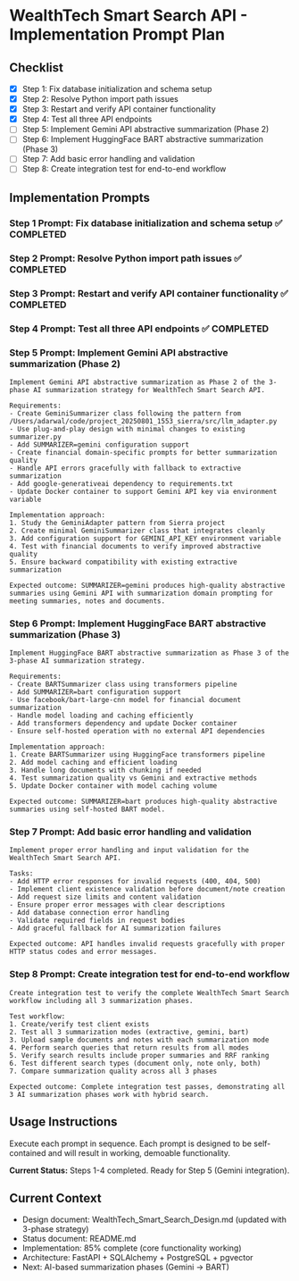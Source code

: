 # WealthTech Smart Search API - Implementation Prompt Plan

## Checklist
- [x] Step 1: Fix database initialization and schema setup
- [x] Step 2: Resolve Python import path issues
- [x] Step 3: Restart and verify API container functionality
- [x] Step 4: Test all three API endpoints
- [ ] Step 5: Implement Gemini API abstractive summarization (Phase 2)
- [ ] Step 6: Implement HuggingFace BART abstractive summarization (Phase 3)
- [ ] Step 7: Add basic error handling and validation
- [ ] Step 8: Create integration test for end-to-end workflow

## Implementation Prompts

### Step 1 Prompt: Fix database initialization and schema setup ✅ COMPLETED

### Step 2 Prompt: Resolve Python import path issues ✅ COMPLETED

### Step 3 Prompt: Restart and verify API container functionality ✅ COMPLETED

### Step 4 Prompt: Test all three API endpoints ✅ COMPLETED

### Step 5 Prompt: Implement Gemini API abstractive summarization (Phase 2)

```
Implement Gemini API abstractive summarization as Phase 2 of the 3-phase AI summarization strategy for WealthTech Smart Search API.

Requirements:
- Create GeminiSummarizer class following the pattern from /Users/adarwal/code/project_20250801_1553_sierra/src/llm_adapter.py
- Use plug-and-play design with minimal changes to existing summarizer.py
- Add SUMMARIZER=gemini configuration support
- Create financial domain-specific prompts for better summarization quality
- Handle API errors gracefully with fallback to extractive summarization
- Add google-generativeai dependency to requirements.txt
- Update Docker container to support Gemini API key via environment variable

Implementation approach:
1. Study the GeminiAdapter pattern from Sierra project
2. Create minimal GeminiSummarizer class that integrates cleanly
3. Add configuration support for GEMINI_API_KEY environment variable
4. Test with financial documents to verify improved abstractive quality
5. Ensure backward compatibility with existing extractive summarization

Expected outcome: SUMMARIZER=gemini produces high-quality abstractive summaries using Gemini API with summarization domain prompting for meeting summaries, notes and documents.
```

### Step 6 Prompt: Implement HuggingFace BART abstractive summarization (Phase 3)

```
Implement HuggingFace BART abstractive summarization as Phase 3 of the 3-phase AI summarization strategy.

Requirements:
- Create BARTSummarizer class using transformers pipeline
- Add SUMMARIZER=bart configuration support
- Use facebook/bart-large-cnn model for financial document summarization
- Handle model loading and caching efficiently
- Add transformers dependency and update Docker container
- Ensure self-hosted operation with no external API dependencies

Implementation approach:
1. Create BARTSummarizer using HuggingFace transformers pipeline
2. Add model caching and efficient loading
3. Handle long documents with chunking if needed
4. Test summarization quality vs Gemini and extractive methods
5. Update Docker container with model caching volume

Expected outcome: SUMMARIZER=bart produces high-quality abstractive summaries using self-hosted BART model.
```

### Step 7 Prompt: Add basic error handling and validation

```
Implement proper error handling and input validation for the WealthTech Smart Search API.

Tasks:
- Add HTTP error responses for invalid requests (400, 404, 500)
- Implement client existence validation before document/note creation
- Add request size limits and content validation
- Ensure proper error messages with clear descriptions
- Add database connection error handling
- Validate required fields in request bodies
- Add graceful fallback for AI summarization failures

Expected outcome: API handles invalid requests gracefully with proper HTTP status codes and error messages.
```

### Step 8 Prompt: Create integration test for end-to-end workflow

```
Create integration test to verify the complete WealthTech Smart Search workflow including all 3 summarization phases.

Test workflow:
1. Create/verify test client exists
2. Test all 3 summarization modes (extractive, gemini, bart)
3. Upload sample documents and notes with each summarization mode
4. Perform search queries that return results from all modes
5. Verify search results include proper summaries and RRF ranking
6. Test different search types (document only, note only, both)
7. Compare summarization quality across all 3 phases

Expected outcome: Complete integration test passes, demonstrating all 3 AI summarization phases work with hybrid search.
```

## Usage Instructions

Execute each prompt in sequence. Each prompt is designed to be self-contained and will result in working, demoable functionality. 

**Current Status:** Steps 1-4 completed. Ready for Step 5 (Gemini integration).

## Current Context
- Design document: WealthTech_Smart_Search_Design.md (updated with 3-phase strategy)
- Status document: README.md  
- Implementation: 85% complete (core functionality working)
- Architecture: FastAPI + SQLAlchemy + PostgreSQL + pgvector
- Next: AI-based summarization phases (Gemini → BART)
